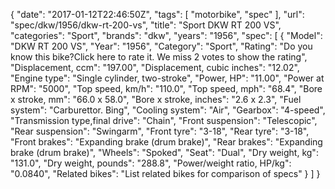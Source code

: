 {
    "date": "2017-01-12T22:46:50Z",
    "tags": [
        "motorbike",
        "spec"
    ],
    "url": "spec\/dkw\/1956\/dkw-rt-200-vs",
    "title": "Sport DKW RT 200 VS",
    "categories": "Sport",
    "brands": "dkw",
    "years": "1956",
    "spec": [
        {
            "Model": "DKW RT 200 VS",
            "Year": "1956",
            "Category": "Sport",
            "Rating": "Do you know this bike?Click here to rate it. We miss 2 votes to show the rating",
            "Displacement, ccm": "197.00",
            "Displacement, cubic inches": "12.02",
            "Engine type": "Single cylinder, two-stroke",
            "Power, HP": "11.00",
            "Power at RPM": "5000",
            "Top speed, km\/h": "110.0",
            "Top speed, mph": "68.4",
            "Bore x stroke, mm": "66.0 x 58.0",
            "Bore x stroke, inches": "2.6 x 2.3",
            "Fuel system": "Carburettor. Bing",
            "Cooling system": "Air",
            "Gearbox": "4-speed",
            "Transmission type,final drive": "Chain",
            "Front suspension": "Telescopic",
            "Rear suspension": "Swingarm",
            "Front tyre": "3-18",
            "Rear tyre": "3-18",
            "Front brakes": "Expanding brake (drum brake)",
            "Rear brakes": "Expanding brake (drum brake)",
            "Wheels": "Spoked",
            "Seat": "Dual",
            "Dry weight, kg": "131.0",
            "Dry weight, pounds": "288.8",
            "Power\/weight ratio, HP\/kg": "0.0840",
            "Related bikes": "List related bikes for comparison of specs"
        }
    ]
}